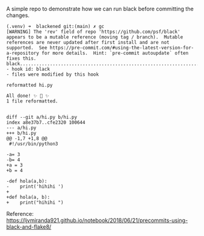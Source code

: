 A simple repo to demonstrate how we can run black before committing the changes.

```
(.venv) ➜  blackened git:(main) ✗ gc
[WARNING] The 'rev' field of repo 'https://github.com/psf/black' appears to be a mutable reference (moving tag / branch).  Mutable references are never updated after first install and are not supported.  See https://pre-commit.com/#using-the-latest-version-for-a-repository for more details.  Hint: `pre-commit autoupdate` often fixes this.
black....................................................................Failed
- hook id: black
- files were modified by this hook

reformatted hi.py

All done! ✨ 🍰 ✨
1 file reformatted.


diff --git a/hi.py b/hi.py
index a8e37b7..cfe2320 100644
--- a/hi.py
+++ b/hi.py
@@ -1,7 +1,8 @@
 #!/usr/bin/python3
 
-a= 3
-b= 4
+a = 3
+b = 4
 
-def hola(a,b):
-    print('hihihi ')
+
+def hola(a, b):
+    print("hihihi ")
```

Reference: https://ljvmiranda921.github.io/notebook/2018/06/21/precommits-using-black-and-flake8/
